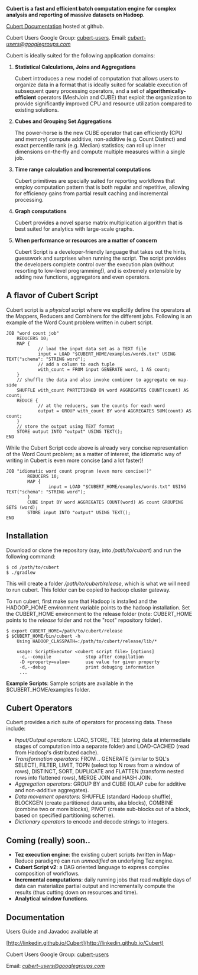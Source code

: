 
**Cubert is a fast and efficient batch computation engine for complex analysis and reporting of massive datasets on Hadoop**.

[Cubert Documentation](http://linkedin.github.io/Cubert) hosted at github.

Cubert Users Google Group: [cubert-users](https://groups.google.com/forum/#!forum/cubert-users).  Email: *cubert-users@googlegroups.com*

Cubert is ideally suited for the following application domains:

1. **Statistical Calculations, Joins and Aggregations**

	Cubert introduces a new model of computation that allows users to organize data in a format  that is ideally suited for scalable  execution of subsequent query processing operators, and a set of **algorithmically-efficient** operators (MeshJoin and CUBE) that exploit the organization to provide significantly improved CPU and resource utilization compared to existing solutions.

2. **Cubes and Grouping Set Aggregations**
	
	The power-horse is the new CUBE operator that can efficiently (CPU and memory) compute additive, non-additive (e.g. Count Distinct) and exact percentile rank (e.g. Median) statistics; can roll up inner dimensions on-the-fly and compute multiple measures within a single job. 
	
3. **Time range calculation and Incremental computations**

	Cubert primitives are specially suited for reporting workflows that employ computation pattern that is both regular and repetitive, allowing for efficiency gains from partial result caching and incremental processing.
	
4. **Graph computations**

	Cubert provides a novel sparse matrix multiplication algorithm that is best suited for analytics with large-scale graphs.
	
5. **When performance or resources are a matter of concern**

	Cubert Script is a developer-friendly language that takes out the hints, guesswork and surprises when running the script. The script provides the developers complete control over the execution plan (without resorting to low-level programming!), and is extremely extensible by adding new functions, aggregators and even operators.  


A flavor of Cubert Script
---------------------------------
Cubert script is a *physical* script where we explicitly define the operators at the Mappers, Reducers and Combiners for the different jobs. Following is an example of the Word Count problem written in cubert script.

	JOB "word count job"
        REDUCERS 10;
        MAP {
	            // load the input data set as a TEXT file
                input = LOAD "$CUBERT_HOME/examples/words.txt" USING TEXT("schema": "STRING word");
                // add a column to each tuple
                with_count = FROM input GENERATE word, 1 AS count;
        }
        // shuffle the data and also invoke combiner to aggregate on map-side
        SHUFFLE with_count PARTITIONED ON word AGGREGATES COUNT(count) AS count;
        REDUCE {
	            // at the reducers, sum the counts for each word
                output = GROUP with_count BY word AGGREGATES SUM(count) AS count;
        }
		// store the output using TEXT format
        STORE output INTO "output" USING TEXT();
	END

While the Cubert Script code above is already very concise representation of the Word Count problem; as a matter of interest, the idiomatic way of writing in Cubert is even more concise (and a lot faster)!

	JOB "idiomatic word count program (even more concise!)"
	        REDUCERS 10;
	        MAP {
	                input = LOAD "$CUBERT_HOME/examples/words.txt" USING TEXT("schema": "STRING word");
	        }
	        CUBE input BY word AGGREGATES COUNT(word) AS count GROUPING SETS (word);
	        STORE input INTO "output" USING TEXT();
	END

Installation
----------------
Download or clone the repository (say, into */path/to/cubert*) and run the following command:

	$ cd /path/to/cubert
	$ ./gradlew

This will create a folder */path/to/cubert/release*, which is what we will need to run cubert. This folder can be copied to hadoop cluster gateway.

To run cubert, first make sure that Hadoop is installed and the HADOOP\_HOME environment variable points to the hadoop installation. Set the CUBERT\_HOME environment to the release folder (note: CUBERT\_HOME points to the *release* folder and not the "root" repository folder).

	$ export CUBERT_HOME=/path/to/cubert/release
	$ $CUBERT_HOME/bin/cubert -h
		Using HADOOP_CLASSPATH=:/path/to/cubert/release/lib/*

		usage: ScriptExecutor <cubert script file> [options]
		 -c,--compile             stop after compilation
		 -D <property=value>      use value for given property
		 -d,--debug               print debuging information
		 ...
		
**Example Scripts**: Sample scripts are available in the $CUBERT\_HOME/examples folder.

Cubert Operators
-----------------
Cubert provides a rich suite of operators for processing data. These include:

* *Input/Output operators*: LOAD, STORE, TEE (storing data at intermediate stages of computation into a separate folder) and LOAD-CACHED (read from Hadoop's distributed cache).
* *Transformation operators*: FROM .. GENERATE (similar to SQL's SELECT), FILTER, LIMIT, TOPN (select top N rows from a window of rows), DISTINCT, SORT, DUPLICATE and FLATTEN (transform nested rows into flattened rows), MERGE JOIN and HASH JOIN.
* *Aggregation operators*: GROUP BY and CUBE (OLAP cube for additive and non-additive aggregates).
* *Data movement operators*: SHUFFLE (standard Hadoop shuffle), BLOCKGEN (create partitioned data units, aka blocks), COMBINE (combine two or more blocks), PIVOT (create sub-blocks out of a block, based on specified partitioning scheme).
* *Dictionary operators* to encode and decode strings to integers.

Coming (really) soon..
-------------------------
* **Tez execution engine**: the existing cubert scripts (written in Map-Reduce paradigm) can run *unmodified* on underlying Tez engine.
* **Cubert Script v2**: a DAG oriented language to express complex composition of workflows.
* **Incremental computations**: daily running jobs that read multiple days of data can materialize partial output and incrementally compute the results (thus cutting down on resources and time).
* **Analytical window functions**.

Documentation
--------------

Users Guide and Javadoc available at

[http://linkedin.github.io/Cubert](http://linkedin.github.io/Cubert)

Cubert Users Google Group: [cubert-users](https://groups.google.com/forum/#!forum/cubert-users)

Email: *cubert-users@googlegroups.com*
